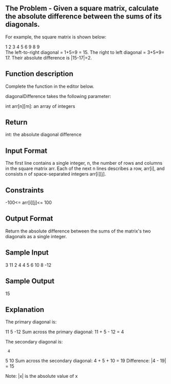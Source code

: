 ## The Problem - Given a square matrix, calculate the absolute difference between the sums of its diagonals.

For example, the square matrix is shown below:

1 2 3
4 5 6
9 8 9  
The left-to-right diagonal = 1+5=9 = 15. The right to left diagonal = 3+5+9= 17. Their absolute difference is |15-17|=2.

## Function description

Complete the function in the editor below.

diagonalDifference takes the following parameter:

int arr[n][m]: an array of integers

## Return

int: the absolute diagonal difference

## Input Format

The first line contains a single integer, n, the number of rows and columns in the square matrix arr.
Each of the next n lines describes a row, arr[i], and consists n of space-separated integers arr[i][j].

## Constraints

-100<= arr[i][j]<= 100

## Output Format

Return the absolute difference between the sums of the matrix's two diagonals as a single integer.

## Sample Input

3
11 2 4
4 5 6
10 8 -12

## Sample Output

15

## Explanation

The primary diagonal is:

11
5
-12
Sum across the primary diagonal: 11 + 5 - 12 = 4

The secondary diagonal is:

     4

5
10
Sum across the secondary diagonal: 4 + 5 + 10 = 19
Difference: |4 - 19| = 15

Note: |x| is the absolute value of x
